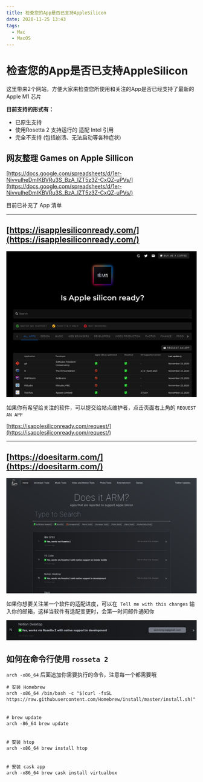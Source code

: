 ```yaml
---
title: 检查您的App是否已支持AppleSilicon
date: 2020-11-25 13:43
tags:
  - Mac
  - MacOS
---
```

# 检查您的App是否已支持AppleSilicon

这里带来2个网站，方便大家来检查您所使用和关注的App是否已经支持了最新的Apple M1 芯片

**目前支持的形式有：**

- 已原生支持
- 使用Rosetta 2 支持运行的 适配 Intel 引用
- 完全不支持 (包括崩溃、无法启动等各种症状)

## 网友整理 Games on Apple Sillicon

[https://docs.google.com/spreadsheets/d/1er-NivvuIheDmIKBVRu3S_BzA_lZT5z3Z-CxQZ-uPVs/](https://docs.google.com/spreadsheets/d/1er-NivvuIheDmIKBVRu3S_BzA_lZT5z3Z-CxQZ-uPVs/)

目前已补充了 App 清单

---

## [https://isapplesiliconready.com/](https://isapplesiliconready.com/)

![](images/2020-11-24-142803_af4902ce.png)

如果你有希望给关注的软件，可以提交给站点维护者，点击页面右上角的 `REQUEST AN APP` 

[https://isapplesiliconready.com/request/](https://isapplesiliconready.com/request/)

---

## [https://doesitarm.com/](https://doesitarm.com/)

![](images/2020-11-24-143231_859b9113.png)

如果你想要关注某一个软件的适配进度，可以在  `Tell me with this changes` 输入你的邮箱，这样当软件有适配变更时，会第一时间邮件通知你

![](images/2020-11-24-143450_885c89e1.png)

## 如何在命令行使用 `rosseta 2` 

`arch -x86_64` 后面追加你需要执行的命令，注意每一个都需要哦

```
# 安装 Homebrew
arch -x86_64 /bin/bash -c "$(curl -fsSL https://raw.githubusercontent.com/Homebrew/install/master/install.sh)"


# brew update 
arch -86_64 brew update


# 安装 htop
arch -x86_64 brew install htop


# 安装 cask app
arch -x86_64 brew cask install virtualbox
```